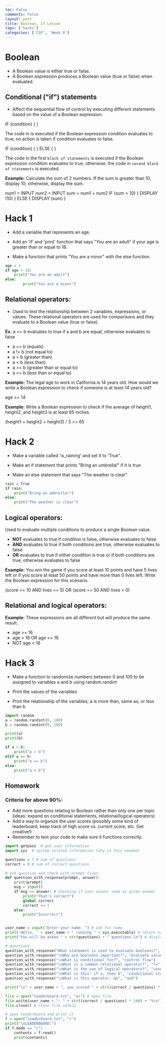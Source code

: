 ```yaml
---
toc: False
comments: False
layout: post
title: Boolean, If Lesson
tags: ['hacks']
categories: ['CSP', 'Week 8']
---
```


# Boolean

- A Boolean value is either true or false.
- A Boolean expression produces a Boolean value (true or false) when evaluated.

## Conditional ("if") statements

- Affect the sequential flow of control by executing different statements based on the value of a Boolean expression.

IF (condition)
{
	<block of statements>
}

The code in <block of statements> is executed if the Boolean expression condition evaluates to true; no action is taken if condition evaluates to false.

IF (condition)
{
	<block of statements>
}
ELSE
{
	<second block of statements>
}

The code in the first `block of statements` is executed if the Boolean expression condition evaluates to true; otherwise, the code in `second block of statements` is executed.

**Example:** Calculate the sum of 2 numbers. If the sum is greater than 10, display 10; otherwise, display the sum.

num1 = INPUT
num2 = INPUT
sum = num1 + num2
IF (sum > 10)
{
	DISPLAY (10)
}
ELSE
{
	DISPLAY (sum)
}

# Hack 1

- Add a variable that represents an age.

- Add an 'if' and 'print' function that says "You are an adult" if your age is greater than or equal to 18.

- Make a function that prints "You are a minor" with the else function.


```python
age = 1
if age > 18:
    print("You are an adult")
else:
        print("You are a minor")
```

## Relational operators:
- Used to test the relationship between 2 variables, expressions, or values. These relational operators are used for comparisons and they evaluate to a Boolean value (true or false).

**Ex.** a == b evaluates to true if a and b are equal, otherwise evaluates to false

- a == b (equals)	
- a != b (not equal to)
- a > b (greater than)
- a < b (less than)
- a >= b (greater than or equal to)
- a <= b (less than or equal to)

**Example:** The legal age to work in California is 14 years old. How would we write a Boolean expression to check if someone is at least 14 years old?

age >= 14

**Example:** Write a Boolean expression to check if the average of height1, height2, and height3 is at least 65 inches.

(height1 + height2 + height3) / 3 >= 65

# Hack 2

- Make a variable called 'is_raining' and set it to 'True".

- Make an if statement that prints "Bring an umbrella!" if it is true

- Make an else statement that says "The weather is clear".


```python
rain = True
if rain:
    print("Bring an umbrella!")
else:
    print("The weather is clear")
```

## Logical operators:
Used to evaluate multiple conditions to produce a single Boolean value.

- **NOT**	evaluates to true if condition is false, otherwise evaluates to false
- **AND**	evaluates to true if both conditions are true, otherwise evaluates to false
- **OR**	evaluates to true if either condition is true or if both conditions are true, otherwise evaluates to false

**Example:** You win the game if you score at least 10 points and have 5 lives left or if you score at least 50 points and have more than 0 lives left. Write the Boolean expression for this scenario.

(score >= 10 AND lives == 5) OR (score == 50 AND lives > 0)

## Relational and logical operators:

**Example:** These expressions are all different but will produce the same result.

- age >= 16
- age > 16 OR age == 16
- NOT age < 16

# Hack 3

- Make a function to randomize numbers between 0 and 100 to be assigned to variables a and b using random.randint

- Print the values of the variables

- Print the relationship of the variables; a is more than, same as, or less than b


```python
import random
a = random.randint(0, 100)
b = random.randint(0, 100)

print(a)
print(b)

if a > b:
    print("a > b")
elif a == b:
    print("a == b")
else:
    print("a < b")
```

## **Homework**

### Criteria for above 90%:
- Add more questions relating to Boolean rather than only one per topic (ideas: expand on conditional statements, relational/logical operators)
- Add a way to organize the user scores (possibly some kind of leaderboard, keep track of high score vs. current score, etc. Get creative!)
- Remember to test your code to make sure it functions correctly.


```python
import getpass  # get user information
import sys  # system related information (why is this needed)

questions = 7 # num of questions
correct = 0 # num of correct questions

# ask question and check with prompt fiven
def question_with_response(prompt, answer):
    print(prompt)
    msg = input()
    if msg == answer: # checking if user answer same as given answer
        print("That's correct")
        global correct
        correct += 1
    else:
        print("Incorrect")


user_name = input("Enter your name: ") # ask for name
print('Hello, ' + user_name + " running " + sys.executable) # return name
print("You will be asked " + str(questions) + " questions.\n") # display # of questions to be asked

# questions
question_with_response("What statement is used to evaluate booleans?", "if else")
question_with_response("\nWhy are booleans important?", "evaluate values")
question_with_response("\nWhat is conditional for?", "control flow")
question_with_response("\nWhat is a common relational operator?", "!=")
question_with_response("\nWhat is the use of logical operators?", "connect expressions")
question_with_response("\nWhat is this: if a, then b", "conditional statement")
question_with_response("\nWhat is this operator: &&", "and")

print("\n" + user_name + ", you scored " + str((correct / questions) * 100) + "%") # score display

file = open("leaderboard.txt", "a+") # open file
file.write(user_name + ": " + str((correct / questions) * 100) + "%\n") # store user name & score
file.close() # close file safely

# open leaderboard and print it
f = open("leaderboard.txt", "r")
print("\nLEADERBOARD:")
if f.mode == "r":
    contents = f.read()
    print(contents)
```
